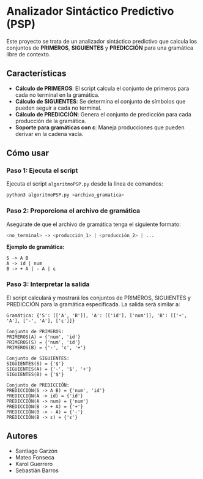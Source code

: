 # Analizador Sintáctico Predictivo (PSP)

Este proyecto se trata de un analizador sintáctico predictivo que calcula los conjuntos de **PRIMEROS**, **SIGUIENTES** y **PREDICCIÓN** para una gramática libre de contexto.

## Características

- **Cálculo de PRIMEROS**: El script calcula el conjunto de primeros para cada no terminal en la gramática.
- **Cálculo de SIGUIENTES**: Se determina el conjunto de símbolos que pueden seguir a cada no terminal.
- **Cálculo de PREDICCIÓN**: Genera el conjunto de predicción para cada producción de la gramática.
- **Soporte para gramáticas con ε**: Maneja producciones que pueden derivar en la cadena vacía.

## Cómo usar

### Paso 1: Ejecuta el script

Ejecuta el script `algoritmoPSP.py` desde la línea de comandos:

```bash
python3 algoritmoPSP.py <archivo_gramatica>
```

### Paso 2: Proporciona el archivo de gramática
Asegúrate de que el archivo de gramática tenga el siguiente formato:

```php
<no_terminal> -> <producción_1> | <producción_2> | ...
```
**Ejemplo de gramática:**
```
S -> A B
A -> id | num
B -> + A | - A | ε
```
### Paso 3: Interpretar la salida
El script calculará y mostrará los conjuntos de PRIMEROS, SIGUIENTES y PREDICCIÓN para la gramática especificada. La salida será similar a:

```
Gramática: {'S': [['A', 'B']], 'A': [['id'], ['num']], 'B': [['+', 'A'], ['-', 'A'], ['ε']]}

Conjunto de PRIMEROS:
PRIMEROS(A) = {'num', 'id'}
PRIMEROS(S) = {'num', 'id'}
PRIMEROS(B) = {'-', 'ε', '+'}

Conjunto de SIGUIENTES:
SIGUIENTES(S) = {'$'}
SIGUIENTES(A) = {'-', '$', '+'}
SIGUIENTES(B) = {'$'}

Conjunto de PREDICCIÓN:
PREDICCIÓN(S -> A B) = {'num', 'id'}
PREDICCIÓN(A -> id) = {'id'}
PREDICCIÓN(A -> num) = {'num'}
PREDICCIÓN(B -> + A) = {'+'}
PREDICCIÓN(B -> - A) = {'-'}
PREDICCIÓN(B -> ε) = {'ε'}
```

## Autores
- Santiago Garzón
- Mateo Fonseca
- Karol Guerrero
- Sebastián Barros